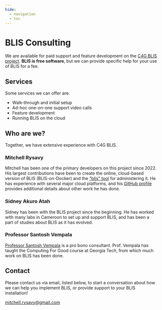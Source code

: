 ```yaml
---
hide:
  - navigation
  - toc
---
```


# BLIS Consulting

We are available for paid support and feature development on the [C4G BLIS project](https://blis.cc.gatech.edu/). **BLIS is free software**, but we can provide specific help for your use of BLIS for a fee.

## Services

Some services we can offer are:

* Walk-through and initial setup
* Ad-hoc one-on-one support video calls
* Feature development
* Running BLIS on the cloud

## Who are we?

Together, we have extensive experience with C4G BLIS.

### Mitchell Rysavy

Mitchell has been one of the primary developers on this project since 2022. His largest contributions have been to create the online, cloud-based version of BLIS (BLIS-on-Docker) and the ["blis" tool](https://github.com/C4G/blis-cloud-cli) for administering it. He has experience with several major cloud platforms, and his
[GitHub profile](https://github.com/mrysav) provides additional details about other work he has done.

### Sidney Akuro Atah

Sidney has been with the BLIS project since the beginning. He has worked with many labs in Cameroon to set up and support BLIS, and has been a part of studies about BLIS as it has evolved.

### Professor Santosh Vempala

[Professor Santosh Vempala](https://faculty.cc.gatech.edu/~vempala/) is a pro bono consultant. Prof. Vempala has taught the Computing For Good course at Georgia Tech, from which much work on BLIS has been done.

## Contact

Please contact us via email, listed below, to start a conversation about how we can help you implement BLIS, or provide support to your BLIS installation!

[mitchell.rysavy@gmail.com](mailto:mitchell.rysavy@gmail.com)
